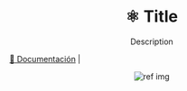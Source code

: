 <h1 align="center">⚛️ Title</h1>
<p align="center">
Description
</p>

[📖 Documentación](https://es.reactjs.org/docs/) |

<p align="center">
<img src="https://media0.giphy.com/media/veAy5UOhBdS3C/giphy.gif" alt="ref img"/>
</p>

